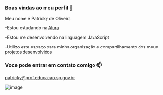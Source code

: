### Boas vindas ao meu perfil 💙

Meu nome é Patricky de Oliveira

-Estou estudando na [Alura](https://www.alura.com.br)

-Estou me desenvolvendo na linguagem JavaScript

-Utilizo este espaço para minha organização e compartilhamento dos meus projetos desenvolvidos

### Voce pode entrar em contato comigo 📫
patricky@prof.educacao.sp.gov.br

![image](https://github.com/profepo/Patricky-de-Oliveira/assets/169502826/ce5fd1bf-b56a-47be-8e5a-ae9fefdef9c1)

